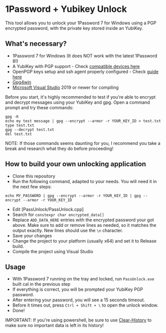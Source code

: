 1Password + Yubikey Unlock
==========================

This tool allows you to unlock your 1Password 7 for Windows using a PGP
encrypted password, with the private key stored inside an YubiKey.


What's necessary?
-----------------

- 1Password 7 for Windows (It does NOT work with the latest 1Password 8!)
- A YubiKey with PGP support - Check [compatible devices here](1)
- OpenPGP keys setup and ssh agent properly configured - Check [guide here](2)
- [Gpg4win](3)
- [Microsoft Visual Studio](4) 2019 or newer for compiling

Before you start, it's highly recommended to test if you're able to encrypt and
decrypt messages using your YubiKey and gpg.
Open a command prompt and try these commands:
```
gpg -K
echo my test message | gpg --encrypt --armor -r YOUR_KEY_ID > test.txt
type test.txt
gpg --decrypt test.txt
del test.txt
```

NOTE: If those commands seems daunting for you, I recommend you take a break
and research what they do before proceeding!


How to build your own unlocking application
-------------------------------------------

- Clone this repository
- Run the following command, adapted to your needs. You will need it in the
  next few steps:
```
echo MY_PASSWORD | gpg --encrypt --armor -r YOUR_KEY_ID | gpg --encrypt --armor -r YOUR_KEY_ID
```
- Edit [PassUnlock/PassUnlock.cpp]
- Search for `constexpr char encrypted_data[]`
- Replace `ADD_DATA_HERE` entries with the encrypted password your got above.
  Make sure to add or remove lines as needed, so it matches the output exactly.
  New lines should use the `\n` character.
- Save your changes
- Change the project to your platform (usually x64) and set it to Release build.
- Compile the project using Visual Studio


Usage
-----

- With 1Password 7 running on the tray and locked, run `PassUnlock.exe` built
 cal in the previous step
- If everything is correct, you will be prompted your YubiKey PGP password.
- After entering your password, you will see a 15 seconds timeout.
- Before it times out, press `Ctrl + Shift + \` to open the unlock window.
- Done!

IMPORTANT: If you're using powershell, be sure to use [Clear-History](5) to
make sure no important data is left in its history!


[1]: https://support.yubico.com/hc/en-us/articles/360013790259-Using-Your-YubiKey-with-OpenPGP
[2]: https://github.com/drduh/YubiKey-Guide
[3]: https://www.gpg4win.org/
[4]: https://visualstudio.microsoft.com/vs/community/
[5]: https://docs.microsoft.com/en-us/powershell/module/microsoft.powershell.core/clear-history
